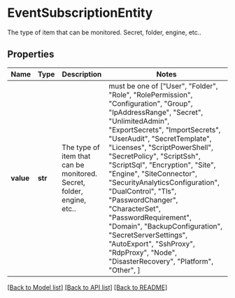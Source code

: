 # EventSubscriptionEntity

The type of item that can be monitored.  Secret, folder, engine, etc..

## Properties
Name | Type | Description | Notes
------------ | ------------- | ------------- | -------------
**value** | **str** | The type of item that can be monitored.  Secret, folder, engine, etc.. |  must be one of ["User", "Folder", "Role", "RolePermission", "Configuration", "Group", "IpAddressRange", "Secret", "UnlimitedAdmin", "ExportSecrets", "ImportSecrets", "UserAudit", "SecretTemplate", "Licenses", "ScriptPowerShell", "SecretPolicy", "ScriptSsh", "ScriptSql", "Encryption", "Site", "Engine", "SiteConnector", "SecurityAnalyticsConfiguration", "DualControl", "Tls", "PasswordChanger", "CharacterSet", "PasswordRequirement", "Domain", "BackupConfiguration", "SecretServerSettings", "AutoExport", "SshProxy", "RdpProxy", "Node", "DisasterRecovery", "Platform", "Other", ]

[[Back to Model list]](../README.md#documentation-for-models) [[Back to API list]](../README.md#documentation-for-api-endpoints) [[Back to README]](../README.md)


